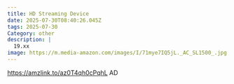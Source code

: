 ```yaml
---
title: HD Streaming Device
date: 2025-07-30T08:40:26.045Z
tags: 2025-07-30
Category: other
description: |
  19.xx
image: https://m.media-amazon.com/images/I/71mye7IQ5jL._AC_SL1500_.jpg
---
```

https://amzlink.to/az0T4qh0cPqhL
AD